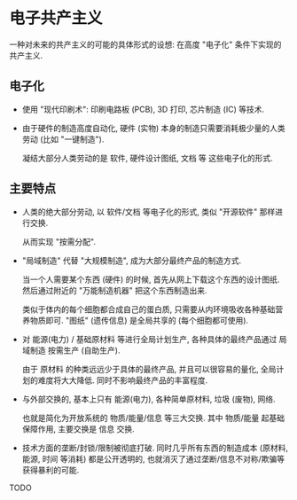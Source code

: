 # 电子共产主义

一种对未来的共产主义的可能的具体形式的设想:
在高度 "电子化" 条件下实现的共产主义.


## 电子化

+ 使用 "现代印刷术":
  印刷电路板 (PCB), 3D 打印, 芯片制造 (IC) 等技术.

+ 由于硬件的制造高度自动化,
  硬件 (实物) 本身的制造只需要消耗极少量的人类劳动
  (比如 "一键制造").

  凝结大部分人类劳动的是 软件, 硬件设计图纸, 文档 等
  这些电子化的形式.


## 主要特点

+ 人类的绝大部分劳动, 以 软件/文档 等电子化的形式,
  类似 "开源软件" 那样进行交换.

  从而实现 "按需分配".

+ "局域制造" 代替 "大规模制造", 成为大部分最终产品的制造方式.

  当一个人需要某个东西 (硬件) 的时候,
  首先从网上下载这个东西的设计图纸.
  然后通过附近的 "万能制造机器" 把这个东西制造出来.

  类似于体内的每个细胞都合成自己的蛋白质,
  只需要从内环境吸收各种基础营养物质即可.
  "图纸" (遗传信息) 是全局共享的 (每个细胞都可使用).

+ 对 能源(电力) / 基础原材料 等进行全局计划生产,
  各种具体的最终产品通过 局域制造 按需生产 (自助生产).

  由于 原材料 的种类远远少于具体的最终产品,
  并且可以很容易的量化,
  全局计划的难度将大大降低.
  同时不影响最终产品的丰富程度.

+ 与外部交换的, 基本上只有 能源(电力), 各种简单原材料,
  垃圾 (废物), 网络.

  也就是简化为开放系统的 物质/能量/信息 等三大交换.
  其中 物质/能量 起基础保障作用,
  主要交换是 信息 交换.

+ 技术方面的垄断/封锁/限制被彻底打破.
  同时几乎所有东西的制造成本 (原材料, 能源, 时间 等消耗)
  都是公开透明的,
  也就消灭了通过垄断/信息不对称/欺骗等获得暴利的可能.


TODO
